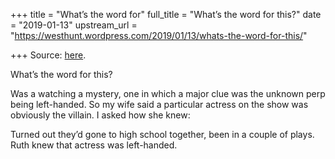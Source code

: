 +++
title = "What’s the word for"
full_title = "What’s the word for this?"
date = "2019-01-13"
upstream_url = "https://westhunt.wordpress.com/2019/01/13/whats-the-word-for-this/"

+++
Source: [here](https://westhunt.wordpress.com/2019/01/13/whats-the-word-for-this/).

What’s the word for this?

Was a watching a mystery, one in which a major clue was the unknown perp
being left-handed. So my wife said a particular actress on the show
was obviously the villain. I asked how she knew:

Turned out they’d gone to high school together, been in a couple of
plays. Ruth knew that actress was left-handed.







